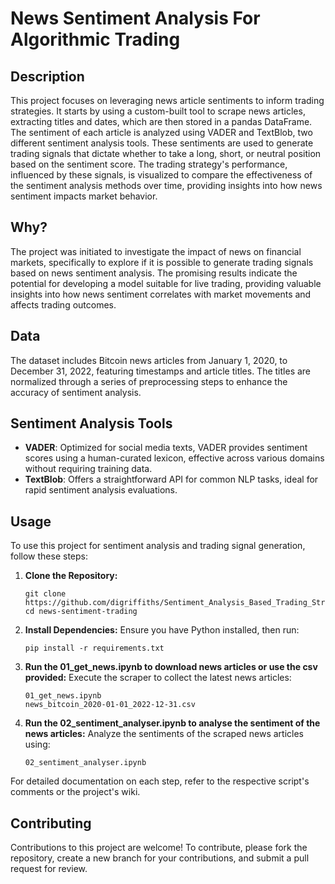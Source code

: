 # News Sentiment Analysis For Algorithmic Trading

## Description

This project focuses on leveraging news article sentiments to inform trading strategies. It starts by using a custom-built tool to scrape news articles, extracting titles and dates, which are then stored in a pandas DataFrame. The sentiment of each article is analyzed using VADER and TextBlob, two different sentiment analysis tools. These sentiments are used to generate trading signals that dictate whether to take a long, short, or neutral position based on the sentiment score. The trading strategy's performance, influenced by these signals, is visualized to compare the effectiveness of the sentiment analysis methods over time, providing insights into how news sentiment impacts market behavior.

## Why?

The project was initiated to investigate the impact of news on financial markets, specifically to explore if it is possible to generate trading signals based on news sentiment analysis. The promising results indicate the potential for developing a model suitable for live trading, providing valuable insights into how news sentiment correlates with market movements and affects trading outcomes.

## Data

The dataset includes Bitcoin news articles from January 1, 2020, to December 31, 2022, featuring timestamps and article titles. The titles are normalized through a series of preprocessing steps to enhance the accuracy of sentiment analysis.

## Sentiment Analysis Tools

- **VADER**: Optimized for social media texts, VADER provides sentiment scores using a human-curated lexicon, effective across various domains without requiring training data.
- **TextBlob**: Offers a straightforward API for common NLP tasks, ideal for rapid sentiment analysis evaluations.

## Usage

To use this project for sentiment analysis and trading signal generation, follow these steps:

1. **Clone the Repository:**

   ```
   git clone https://github.com/digriffiths/Sentiment_Analysis_Based_Trading_Strategy.git
   cd news-sentiment-trading
   ```

2. **Install Dependencies:**
   Ensure you have Python installed, then run:

   ```
   pip install -r requirements.txt
   ```

3. **Run the 01_get_news.ipynb to download news articles or use the csv provided:**
   Execute the scraper to collect the latest news articles:

   ```
   01_get_news.ipynb
   news_bitcoin_2020-01-01_2022-12-31.csv
   ```

4. **Run the 02_sentiment_analyser.ipynb to analyse the sentiment of the news articles:**
   Analyze the sentiments of the scraped news articles using:

   ```
   02_sentiment_analyser.ipynb
   ```

For detailed documentation on each step, refer to the respective script's comments or the project's wiki.

## Contributing

Contributions to this project are welcome! To contribute, please fork the repository, create a new branch for your contributions, and submit a pull request for review.
